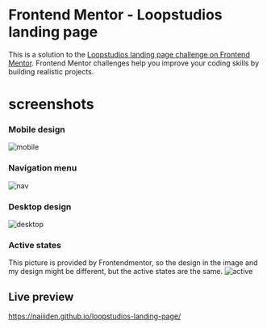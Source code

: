 # Frontend Mentor - Loopstudios landing page

This is a solution to the [Loopstudios landing page challenge on Frontend Mentor](https://www.frontendmentor.io/challenges/loopstudios-landing-page-N88J5Onjw). Frontend Mentor challenges help you improve your coding skills by building realistic projects. 

# screenshots
### Mobile design
![mobile](/design/mobile.png)
### Navigation menu
![nav](/design/navigation.png)
### Desktop design
![desktop](/design/desktop.png)
### Active states
This picture is provided by Frontendmentor, so the design in the image and my design might be different, but the active states are the same.
![active](/design/active-states.jpg)

## Live preview
https://naiiiden.github.io/loopstudios-landing-page/
